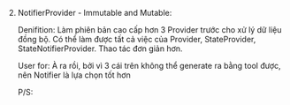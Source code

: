 2.  NotifierProvider - Immutable and Mutable:

    Denifition:
    Làm phiên bản cao cấp hơn 3 Provider trước cho xử lý dữ liệu đồng bộ.
    Có thể làm được tất cả việc của Provider, StateProvider, StateNotifierProvider.
    Thao tác đơn giản hơn.

    User for:
    À ra rồi, bởi vì 3 cái trên không thể generate ra bằng tool được, nên Notifier là lựa chọn tốt hơn

    P/S:
